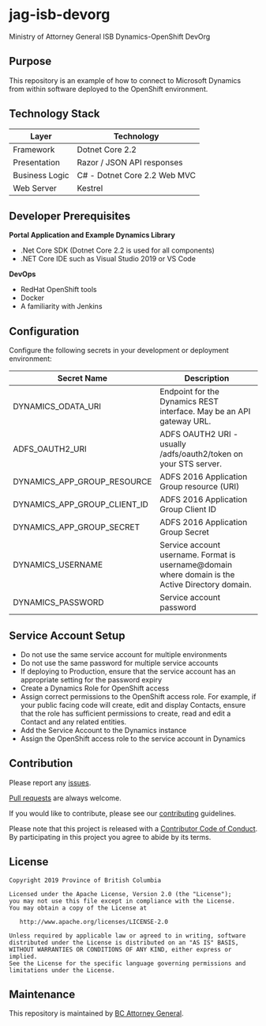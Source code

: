# jag-isb-devorg
Ministry of Attorney General ISB Dynamics-OpenShift DevOrg

## Purpose ##
This repository is an example of how to connect to Microsoft Dynamics from within software deployed to the OpenShift environment. 


Technology Stack
-----------------

| Layer   | Technology | 
| ------- | ------------ |
| Framework | Dotnet Core 2.2 |
| Presentation | Razor / JSON API responses |
| Business Logic | C# - Dotnet Core 2.2 Web MVC |
| Web Server | Kestrel |


Developer Prerequisites
-----------------------

**Portal Application and Example Dynamics Library**
- .Net Core SDK (Dotnet Core 2.2 is used for all components)
- .NET Core IDE such as Visual Studio 2019 or VS Code

**DevOps**
- RedHat OpenShift tools
- Docker
- A familiarity with Jenkins


Configuration
-----------------------
Configure the following secrets in your development or deployment environment:

| Secret Name | Description |
| ----------- | ------------|
| DYNAMICS_ODATA_URI | Endpoint for the Dynamics REST interface.  May be an API gateway URL.  |
| ADFS_OAUTH2_URI | ADFS OAUTH2 URI - usually /adfs/oauth2/token on your STS server. |
| DYNAMICS_APP_GROUP_RESOURCE | ADFS 2016 Application Group resource (URI) |
| DYNAMICS_APP_GROUP_CLIENT_ID | ADFS 2016 Application Group Client ID |
| DYNAMICS_APP_GROUP_SECRET | ADFS 2016 Application Group Secret |
| DYNAMICS_USERNAME | Service account username.  Format is username@domain where domain is the Active Directory domain. |
| DYNAMICS_PASSWORD | Service account password |

Service Account Setup
-----------------------
- Do not use the same service account for multiple environments
- Do not use the same password for multiple service accounts
- If deploying to Production, ensure that the service account has an appropriate setting for the password expiry
- Create a Dynamics Role for OpenShift access
- Assign correct permissions to the OpenShift access role.  For example, if your public facing code will create, edit and display Contacts, ensure that the role has sufficient permissions to create, read and edit a Contact and any related entities.
- Add the Service Account to the Dynamics instance
- Assign the OpenShift access role to the service account in Dynamics   

 
Contribution
------------

Please report any [issues](https://github.com/bcgov/jag-isb-devorg/issues).

[Pull requests](https://github.com/bcgov/jag-isb-devorg/pulls) are always welcome.

If you would like to contribute, please see our [contributing](CONTRIBUTING.md) guidelines.

Please note that this project is released with a [Contributor Code of Conduct](CODE_OF_CONDUCT.md). By participating in this project you agree to abide by its terms.

License
-------

    Copyright 2019 Province of British Columbia

    Licensed under the Apache License, Version 2.0 (the "License");
    you may not use this file except in compliance with the License.
    You may obtain a copy of the License at 

       http://www.apache.org/licenses/LICENSE-2.0

    Unless required by applicable law or agreed to in writing, software
    distributed under the License is distributed on an "AS IS" BASIS,
    WITHOUT WARRANTIES OR CONDITIONS OF ANY KIND, either express or implied.
    See the License for the specific language governing permissions and
    limitations under the License.

Maintenance
-----------

This repository is maintained by [BC Attorney General]( https://www2.gov.bc.ca/gov/content/governments/organizational-structure/ministries-organizations/ministries/justice-attorney-general ).
